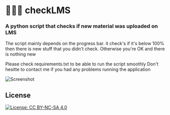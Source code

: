 # 👨🏻‍💻 checkLMS
### A python script that checks if new material was uploaded on LMS
The script mainly depends on the progress bar. it check's if it's below 100% then there is new stuff that you didn't check. Otherwise you're OK and there is nothing new

Please check requirements.txt to be able to run the script smoothly
Don't hesitte to contact me if you had any problems running the application

![Screenshot](https://user-images.githubusercontent.com/58887202/106594935-7be58200-655b-11eb-8018-a968bb2a7a01.png)

## License
[![License: CC BY-NC-SA 4.0](https://licensebuttons.net/l/by-nc-sa/4.0/80x15.png)](https://creativecommons.org/licenses/by-nc-sa/4.0/)
